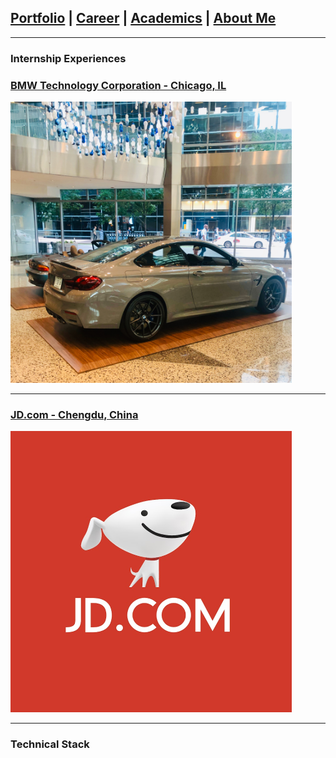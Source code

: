 ## [Portfolio](https://yizhuowu.github.io/) | [Career](https://yizhuowu.github.io/career) | [Academics](https://yizhuowu.github.io/academics) | [About Me](https://yizhuowu.github.io/about)
---

### Internship Experiences

### [BMW Technology Corporation - Chicago, IL](/sample_page)
<img src="images/career/bmw/bmw1.jpeg" width="450" height="450"/>

---
### [JD.com - Chengdu, China](/pdf/sample_presentation.pdf)
<img src="images/career/jd/jd1.jpeg" width="450" height="450"/>

---
### Technical Stack